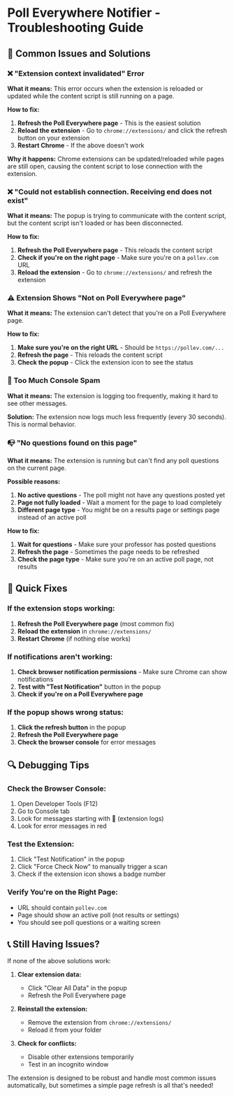 # Poll Everywhere Notifier - Troubleshooting Guide

## 🔧 Common Issues and Solutions

### ❌ "Extension context invalidated" Error

**What it means:** This error occurs when the extension is reloaded or updated while the content script is still running on a page.

**How to fix:**
1. **Refresh the Poll Everywhere page** - This is the easiest solution
2. **Reload the extension** - Go to `chrome://extensions/` and click the refresh button on your extension
3. **Restart Chrome** - If the above doesn't work

**Why it happens:** Chrome extensions can be updated/reloaded while pages are still open, causing the content script to lose connection with the extension.

### ❌ "Could not establish connection. Receiving end does not exist"

**What it means:** The popup is trying to communicate with the content script, but the content script isn't loaded or has been disconnected.

**How to fix:**
1. **Refresh the Poll Everywhere page** - This reloads the content script
2. **Check if you're on the right page** - Make sure you're on a `pollev.com` URL
3. **Reload the extension** - Go to `chrome://extensions/` and refresh the extension

### ⚠️ Extension Shows "Not on Poll Everywhere page"

**What it means:** The extension can't detect that you're on a Poll Everywhere page.

**How to fix:**
1. **Make sure you're on the right URL** - Should be `https://pollev.com/...`
2. **Refresh the page** - This reloads the content script
3. **Check the popup** - Click the extension icon to see the status

### 🔄 Too Much Console Spam

**What it means:** The extension is logging too frequently, making it hard to see other messages.

**Solution:** The extension now logs much less frequently (every 30 seconds). This is normal behavior.

### 📭 "No questions found on this page"

**What it means:** The extension is running but can't find any poll questions on the current page.

**Possible reasons:**
1. **No active questions** - The poll might not have any questions posted yet
2. **Page not fully loaded** - Wait a moment for the page to load completely
3. **Different page type** - You might be on a results page or settings page instead of an active poll

**How to fix:**
1. **Wait for questions** - Make sure your professor has posted questions
2. **Refresh the page** - Sometimes the page needs to be refreshed
3. **Check the page type** - Make sure you're on an active poll page, not results

## 🚀 Quick Fixes

### If the extension stops working:
1. **Refresh the Poll Everywhere page** (most common fix)
2. **Reload the extension** in `chrome://extensions/`
3. **Restart Chrome** (if nothing else works)

### If notifications aren't working:
1. **Check browser notification permissions** - Make sure Chrome can show notifications
2. **Test with "Test Notification"** button in the popup
3. **Check if you're on a Poll Everywhere page**

### If the popup shows wrong status:
1. **Click the refresh button** in the popup
2. **Refresh the Poll Everywhere page**
3. **Check the browser console** for error messages

## 🔍 Debugging Tips

### Check the Browser Console:
1. Open Developer Tools (F12)
2. Go to Console tab
3. Look for messages starting with 🔔 (extension logs)
4. Look for error messages in red

### Test the Extension:
1. Click "Test Notification" in the popup
2. Click "Force Check Now" to manually trigger a scan
3. Check if the extension icon shows a badge number

### Verify You're on the Right Page:
- URL should contain `pollev.com`
- Page should show an active poll (not results or settings)
- You should see poll questions or a waiting screen

## 📞 Still Having Issues?

If none of the above solutions work:

1. **Clear extension data:**
   - Click "Clear All Data" in the popup
   - Refresh the Poll Everywhere page

2. **Reinstall the extension:**
   - Remove the extension from `chrome://extensions/`
   - Reload it from your folder

3. **Check for conflicts:**
   - Disable other extensions temporarily
   - Test in an incognito window

The extension is designed to be robust and handle most common issues automatically, but sometimes a simple page refresh is all that's needed!
